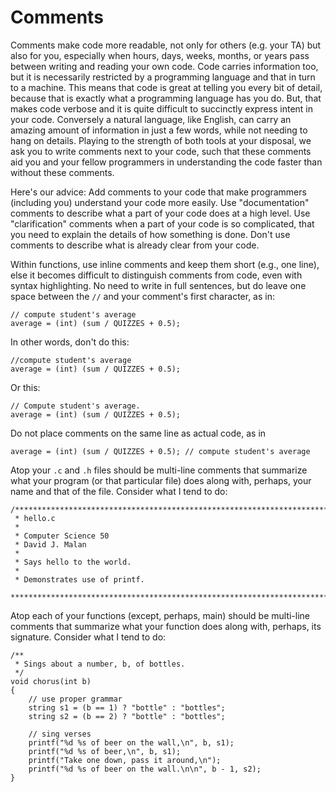 # Comments

Comments make code more readable, not only for others (e.g. your TA) but also for you, especially when hours, days, weeks, months, or years pass between writing and reading your own code. Code carries information too, but it is necessarily restricted by a programming language and that in turn to a machine. This means that code is great at telling you every bit of detail, because that is exactly what a programming language has you do. But, that makes code verbose and it is quite difficult to succinctly express intent in your code. Conversely a natural language, like English, can carry an amazing amount of information in just a few words, while not needing to hang on details. Playing to the strength of both tools at your disposal, we ask you to write comments next to your code, such that these comments aid you and your fellow programmers in understanding the code faster than without these comments.

Here's our advice: Add comments to your code that make programmers (including you) understand your code more easily. Use "documentation" comments to describe what a part of your code does at a high level. Use "clarification" comments when a part of your code is so complicated, that you need to explain the details of how something is done. Don't use comments to describe what is already clear from your code.

Within functions, use inline comments and keep them short (e.g., one line),
else it becomes difficult to distinguish comments from code, even with syntax
highlighting. No need to write in full sentences, but do leave one space
between the `//` and your comment's first character, as in:

	// compute student's average
	average = (int) (sum / QUIZZES + 0.5);

In other words, don't do this:

	//compute student's average
	average = (int) (sum / QUIZZES + 0.5);

Or this:

	// Compute student's average.
	average = (int) (sum / QUIZZES + 0.5);

Do not place comments on the same line as actual code, as in

	average = (int) (sum / QUIZZES + 0.5); // compute student's average

Atop your `.c` and `.h` files should be multi-line comments that summarize
what your program (or that particular file) does along with, perhaps, your
name and that of the file. Consider what I tend to do:

	/****************************************************************************
	 * hello.c
	 *
	 * Computer Science 50
	 * David J. Malan
	 *
	 * Says hello to the world.
	 *
	 * Demonstrates use of printf.
	 ***************************************************************************/

Atop each of your functions (except, perhaps, main) should be multi-line
comments that summarize what your function does along with, perhaps, its
signature. Consider what I tend to do:

	/**
	 * Sings about a number, b, of bottles.
	 */
	void chorus(int b)
	{
	    // use proper grammar
	    string s1 = (b == 1) ? "bottle" : "bottles";
	    string s2 = (b == 2) ? "bottle" : "bottles";

	    // sing verses
	    printf("%d %s of beer on the wall,\n", b, s1);
	    printf("%d %s of beer,\n", b, s1);
	    printf("Take one down, pass it around,\n");
	    printf("%d %s of beer on the wall.\n\n", b - 1, s2);
	}
